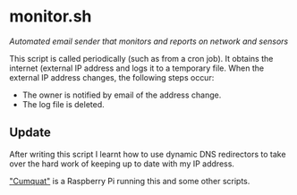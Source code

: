 monitor.sh
=======

*Automated email sender that monitors and reports on network and sensors*

This script is called periodically (such as from a cron job). It obtains the internet (external IP 
address and logs it to a temporary file. When the external IP address changes, the following steps occur:
- The owner is notified by email of the address change.
- The log file is deleted.
 
## Update
After writing this script I learnt how to use dynamic DNS redirectors to take over the hard work of keeping up to date with my IP address.

["Cumquat"](http://st33v.ddns.net) is a Raspberry Pi running this and some other scripts.

